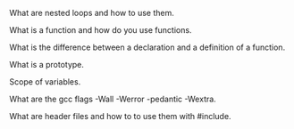 What are nested loops and how to use them.

What is a function and how do you use functions.

What is the difference between a declaration and a definition of a function.

What is a prototype.

Scope of variables.

What are the gcc flags -Wall -Werror -pedantic -Wextra.

What are header files and how to to use them with #include.